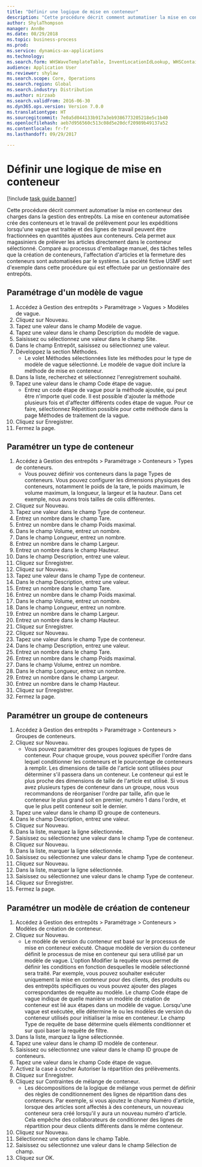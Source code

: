 ```yaml
--- 
title: "Définir une logique de mise en conteneur"
description: "Cette procédure décrit comment automatiser la mise en conteneur des charges dans la gestion des entrepôts."
author: ShylaThompson
manager: AnnBe
ms.date: 08/29/2018
ms.topic: business-process
ms.prod: 
ms.service: dynamics-ax-applications
ms.technology: 
ms.search.form: WHSWaveTemplateTable, InventLocationIdLookup, WHSContainerType, WHSContainerGroup, WHSContainerizationTable, WHSContainerizationBreak, WHSCreateContainerBreak
audience: Application User
ms.reviewer: shylaw
ms.search.scope: Core, Operations
ms.search.region: Global
ms.search.industry: Distribution
ms.author: mirzaab
ms.search.validFrom: 2016-06-30
ms.dyn365.ops.version: Version 7.0.0
ms.translationtype: HT
ms.sourcegitcommit: 7e0a5d044133b917a3eb9386773205218e5c1b40
ms.openlocfilehash: aeb7d956560c513c08d5e20dcf20989b49137a52
ms.contentlocale: fr-fr
ms.lasthandoff: 09/29/2017

---
```

# <a name="set-up-containerization"></a>Définir une logique de mise en conteneur

[!include [task guide banner](../../includes/task-guide-banner.md)]

Cette procédure décrit comment automatiser la mise en conteneur des charges dans la gestion des entrepôts. La mise en conteneur automatisée crée des conteneurs et le travail de prélèvement pour les expéditions lorsqu'une vague est traitée et des lignes de travail peuvent être fractionnées en quantités ajustées aux conteneurs. Cela permet aux magasiniers de prélever les articles directement dans le conteneur sélectionné. Comparé au processus d'emballage manuel, des tâches telles que la création de conteneurs, l'affectation d'articles et la fermeture des conteneurs sont automatisées par le système. La société fictive USMF sert d'exemple dans cette procédure qui est effectuée par un gestionnaire des entrepôts.


## <a name="set-up-a-wave-template"></a>Paramétrage d'un modèle de vague
1. Accédez à Gestion des entrepôts > Paramétrage > Vagues > Modèles de vague.
2. Cliquez sur Nouveau.
3. Tapez une valeur dans le champ Modèle de vague.
4. Tapez une valeur dans le champ Description du modèle de vague.
5. Saisissez ou sélectionnez une valeur dans le champ Site.
6. Dans le champ Entrepôt, saisissez ou sélectionnez une valeur.
7. Développez la section Méthodes.
    * Le volet Méthodes sélectionnées liste les méthodes pour le type de modèle de vague sélectionné. Le modèle de vague doit inclure la méthode de mise en conteneur.  
8. Dans la liste, recherchez et sélectionnez l'enregistrement souhaité.
9. Tapez une valeur dans le champ Code étape de vague.
    * Entrez un code étape de vague pour la méthode ajoutée, qui peut être n'importe quel code. Il est possible d'ajouter la méthode plusieurs fois et d'affecter différents codes étape de vague. Pour ce faire, sélectionnez Répétition possible pour cette méthode dans la page Méthodes de traitement de la vague.  
10. Cliquez sur Enregistrer.
11. Fermez la page.

## <a name="set-up-a-container-type"></a>Paramétrer un type de conteneur
1. Accédez à Gestion des entrepôts > Paramétrage > Conteneurs > Types de conteneurs.
    * Vous pouvez définir vos conteneurs dans la page Types de conteneurs. Vous pouvez configurer les dimensions physiques des conteneurs, notamment le poids de la tare, le poids maximum, le volume maximum, la longueur, la largeur et la hauteur. Dans cet exemple, nous avons trois tailles de colis différentes.  
2. Cliquez sur Nouveau.
3. Tapez une valeur dans le champ Type de conteneur.
4. Entrez un nombre dans le champ Tare.
5. Entrez un nombre dans le champ Poids maximal.
6. Dans le champ Volume, entrez un nombre.
7. Dans le champ Longueur, entrez un nombre.
8. Entrez un nombre dans le champ Largeur.
9. Entrez un nombre dans le champ Hauteur.
10. Dans le champ Description, entrez une valeur.
11. Cliquez sur Enregistrer.
12. Cliquez sur Nouveau.
13. Tapez une valeur dans le champ Type de conteneur.
14. Dans le champ Description, entrez une valeur.
15. Entrez un nombre dans le champ Tare.
16. Entrez un nombre dans le champ Poids maximal.
17. Dans le champ Volume, entrez un nombre.
18. Dans le champ Longueur, entrez un nombre.
19. Entrez un nombre dans le champ Largeur.
20. Entrez un nombre dans le champ Hauteur.
21. Cliquez sur Enregistrer.
22. Cliquez sur Nouveau.
23. Tapez une valeur dans le champ Type de conteneur.
24. Dans le champ Description, entrez une valeur.
25. Entrez un nombre dans le champ Tare.
26. Entrez un nombre dans le champ Poids maximal.
27. Dans le champ Volume, entrez un nombre.
28. Dans le champ Longueur, entrez un nombre.
29. Entrez un nombre dans le champ Largeur.
30. Entrez un nombre dans le champ Hauteur.
31. Cliquez sur Enregistrer.
32. Fermez la page.

## <a name="set-up-a-container-group"></a>Paramétrer un groupe de conteneurs
1. Accédez à Gestion des entrepôts > Paramétrage > Conteneurs > Groupes de conteneurs.
2. Cliquez sur Nouveau.
    * Vous pouvez paramétrer des groupes logiques de types de conteneur. Pour chaque groupe, vous pouvez spécifier l'ordre dans lequel conditionner les conteneurs et le pourcentage de conteneurs à remplir. Les dimensions de taille de l'article sont utilisées pour déterminer s'il passera dans un conteneur. Le conteneur qui est le plus proche des dimensions de taille de l'article est utilisé. Si vous avez plusieurs types de conteneur dans un groupe, nous vous recommandons de réorganiser l'ordre par taille, afin que le conteneur le plus grand soit en premier, numéro 1 dans l'ordre, et que le plus petit conteneur soit le dernier.    
3. Tapez une valeur dans le champ ID groupe de conteneurs.
4. Dans le champ Description, entrez une valeur.
5. Cliquez sur Nouveau.
6. Dans la liste, marquez la ligne sélectionnée.
7. Saisissez ou sélectionnez une valeur dans le champ Type de conteneur.
8. Cliquez sur Nouveau.
9. Dans la liste, marquer la ligne sélectionnée.
10. Saisissez ou sélectionnez une valeur dans le champ Type de conteneur.
11. Cliquez sur Nouveau.
12. Dans la liste, marquer la ligne sélectionnée.
13. Saisissez ou sélectionnez une valeur dans le champ Type de conteneur.
14. Cliquez sur Enregistrer.
15. Fermez la page.

## <a name="set-up-a-container-build-template"></a>Paramétrer un modèle de création de conteneur
1. Accédez à Gestion des entrepôts > Paramétrage > Conteneurs > Modèles de création de conteneur.
2. Cliquez sur Nouveau.
    * Le modèle de version du conteneur est basé sur le processus de mise en conteneur exécuté. Chaque modèle de version du conteneur définit le processus de mise en conteneur qui sera utilisé par un modèle de vague. L'option Modifier la requête vous permet de définir les conditions en fonction desquelles le modèle sélectionné sera traité. Par exemple, vous pouvez souhaiter exécuter uniquement la mise en conteneur pour des clients, des produits ou des entrepôts spécifiques ou vous pouvez ajouter des plages correspondantes de requête au modèle. Le champ Code étape de vague indique de quelle manière un modèle de création de conteneur est lié aux étapes dans un modèle de vague. Lorsqu'une vague est exécutée, elle détermine le ou les modèles de version du conteneur utilisés pour initialiser la mise en conteneur. Le champ Type de requête de base détermine quels éléments conditionner et sur quoi baser la requête de filtre.  
3. Dans la liste, marquez la ligne sélectionnée.
4. Tapez une valeur dans le champ ID modèle de conteneur.
5. Saisissez ou sélectionnez une valeur dans le champ ID groupe de conteneurs.
6. Tapez une valeur dans le champ Code étape de vague.
7. Activez la case à cocher Autoriser la répartition des prélèvements.
8. Cliquez sur Enregistrer.
9. Cliquez sur Contraintes de mélange de conteneur.
    * Les décompositions de la logique de mélange vous permet de définir des règles de conditionnement des lignes de répartition dans des conteneurs. Par exemple, si vous ajoutez le champ Numéro d'article, lorsque des articles sont affectés à des conteneurs, un nouveau conteneur sera créé lorsqu'il y aura un nouveau numéro d'article. Cela empêche des collaborateurs de conditionner des lignes de répartition pour deux clients différents dans le même conteneur.  
10. Cliquez sur Nouveau.
11. Sélectionnez une option dans le champ Table.
12. Saisissez ou sélectionnez une valeur dans le champ Sélection de champ.
13. Cliquez sur OK.


